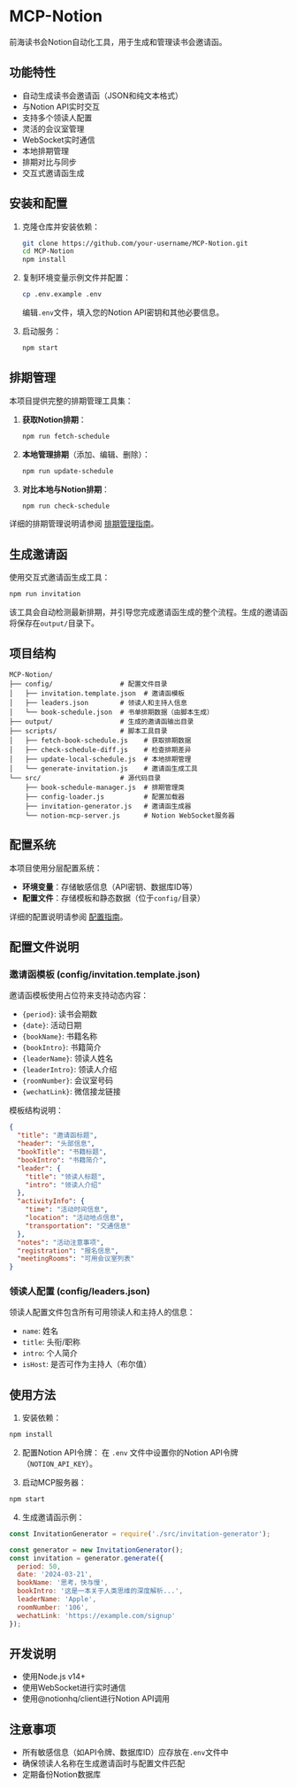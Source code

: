# MCP-Notion

前海读书会Notion自动化工具，用于生成和管理读书会邀请函。

## 功能特性

- 自动生成读书会邀请函（JSON和纯文本格式）
- 与Notion API实时交互
- 支持多个领读人配置
- 灵活的会议室管理
- WebSocket实时通信
- 本地排期管理
- 排期对比与同步
- 交互式邀请函生成

## 安装和配置

1. 克隆仓库并安装依赖：
   ```bash
   git clone https://github.com/your-username/MCP-Notion.git
   cd MCP-Notion
   npm install
   ```

2. 复制环境变量示例文件并配置：
   ```bash
   cp .env.example .env
   ```
   
   编辑`.env`文件，填入您的Notion API密钥和其他必要信息。

3. 启动服务：
   ```bash
   npm start
   ```

## 排期管理

本项目提供完整的排期管理工具集：

1. **获取Notion排期**：
   ```bash
   npm run fetch-schedule
   ```

2. **本地管理排期**（添加、编辑、删除）：
   ```bash
   npm run update-schedule
   ```

3. **对比本地与Notion排期**：
   ```bash
   npm run check-schedule
   ```

详细的排期管理说明请参阅 [排期管理指南](scripts/README.md)。

## 生成邀请函

使用交互式邀请函生成工具：
```bash
npm run invitation
```

该工具会自动检测最新排期，并引导您完成邀请函生成的整个流程。生成的邀请函将保存在`output/`目录下。

## 项目结构

```
MCP-Notion/
├── config/                 # 配置文件目录
│   ├── invitation.template.json  # 邀请函模板
│   ├── leaders.json        # 领读人和主持人信息
│   └── book-schedule.json  # 书单排期数据（由脚本生成）
├── output/                 # 生成的邀请函输出目录
├── scripts/                # 脚本工具目录
│   ├── fetch-book-schedule.js    # 获取排期数据
│   ├── check-schedule-diff.js    # 检查排期差异
│   ├── update-local-schedule.js  # 本地排期管理
│   └── generate-invitation.js    # 邀请函生成工具
└── src/                    # 源代码目录
    ├── book-schedule-manager.js  # 排期管理类
    ├── config-loader.js          # 配置加载器
    ├── invitation-generator.js   # 邀请函生成器
    └── notion-mcp-server.js      # Notion WebSocket服务器
```

## 配置系统

本项目使用分层配置系统：

- **环境变量**：存储敏感信息（API密钥、数据库ID等）
- **配置文件**：存储模板和静态数据（位于`config/`目录）

详细的配置说明请参阅 [配置指南](config/README.md)。

## 配置文件说明

### 邀请函模板 (config/invitation.template.json)

邀请函模板使用占位符来支持动态内容：

- `{period}`: 读书会期数
- `{date}`: 活动日期
- `{bookName}`: 书籍名称
- `{bookIntro}`: 书籍简介
- `{leaderName}`: 领读人姓名
- `{leaderIntro}`: 领读人介绍
- `{roomNumber}`: 会议室号码
- `{wechatLink}`: 微信接龙链接

模板结构说明：
```json
{
  "title": "邀请函标题",
  "header": "头部信息",
  "bookTitle": "书籍标题",
  "bookIntro": "书籍简介",
  "leader": {
    "title": "领读人标题",
    "intro": "领读人介绍"
  },
  "activityInfo": {
    "time": "活动时间信息",
    "location": "活动地点信息",
    "transportation": "交通信息"
  },
  "notes": "活动注意事项",
  "registration": "报名信息",
  "meetingRooms": "可用会议室列表"
}
```

### 领读人配置 (config/leaders.json)

领读人配置文件包含所有可用领读人和主持人的信息：

- `name`: 姓名
- `title`: 头衔/职称
- `intro`: 个人简介
- `isHost`: 是否可作为主持人（布尔值）

## 使用方法

1. 安装依赖：
```bash
npm install
```

2. 配置Notion API令牌：
在 `.env` 文件中设置你的Notion API令牌（`NOTION_API_KEY`）。

3. 启动MCP服务器：
```bash
npm start
```

4. 生成邀请函示例：
```javascript
const InvitationGenerator = require('./src/invitation-generator');

const generator = new InvitationGenerator();
const invitation = generator.generate({
  period: 50,
  date: '2024-03-21',
  bookName: '思考，快与慢',
  bookIntro: '这是一本关于人类思维的深度解析...',
  leaderName: 'Apple',
  roomNumber: '106',
  wechatLink: 'https://example.com/signup'
});
```

## 开发说明

- 使用Node.js v14+
- 使用WebSocket进行实时通信
- 使用@notionhq/client进行Notion API调用

## 注意事项

- 所有敏感信息（如API令牌、数据库ID）应存放在`.env`文件中
- 确保领读人名称在生成邀请函时与配置文件匹配
- 定期备份Notion数据库